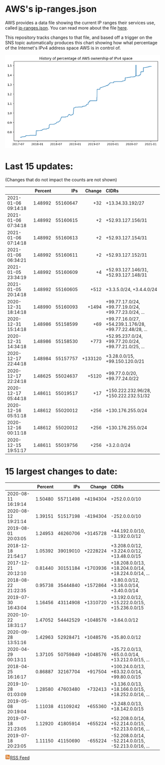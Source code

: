 # AWS's ip-ranges.json

AWS provides a data file showing the current IP ranges their
services use, called [ip-ranges.json](https://ip-ranges.amazonaws.com/ip-ranges.json).  You 
can read more about the file [here](https://docs.aws.amazon.com/general/latest/gr/aws-ip-ranges.html).

This repository tracks changes to that file, and based off a trigger on the SNS topic 
automatically produces this chart showing how what percentage of the Internet's IPv4 
address space AWS is in control of.

![History of AWS](history_count.png)

# Last 15 updates:

(Changes that do not impact the counts are not shown)

| | Percent | IPs | Change | CIDRs |
| :--- | ---: | ---: | ---: | :--- |
| 2021-01-06 09:14:18 | 1.48992 | 55160647 | +32 | +13.34.33.192/27 |
| 2021-01-06 07:34:18 | 1.48992 | 55160615 | +2 | +52.93.127.156/31 |
| 2021-01-06 07:14:18 | 1.48992 | 55160613 | +2 | +52.93.127.154/31 |
| 2021-01-06 06:34:21 | 1.48992 | 55160611 | +2 | +52.93.127.152/31 |
| 2021-01-05 23:34:19 | 1.48992 | 55160609 | +4 | +52.93.127.146/31, +52.93.127.148/31 |
| 2021-01-05 20:14:18 | 1.48992 | 55160605 | +512 | +3.3.5.0/24, +3.4.4.0/24 |
| 2020-12-31 18:14:18 | 1.48990 | 55160093 | +1494 | +99.77.17.0/24, +99.77.19.0/24, +99.77.23.0/24, ... |
| 2020-12-31 15:14:18 | 1.48986 | 55158599 | +69 | +99.77.16.0/27, +54.239.1.176/28, +99.77.22.48/28, ... |
| 2020-12-31 14:34:18 | 1.48986 | 55158530 | +773 | +52.95.237.0/24, +99.77.20.0/24, +99.77.21.0/25, ... |
| 2020-12-17 22:44:18 | 1.48984 | 55157757 | +133120 | +3.28.0.0/15, +99.150.120.0/21 |
| 2020-12-17 22:24:18 | 1.48625 | 55024637 | +5120 | +99.77.0.0/20, +99.77.24.0/22 |
| 2020-12-17 05:44:18 | 1.48611 | 55019517 | +17 | +150.222.232.96/28, +150.222.232.51/32 |
| 2020-12-16 05:51:18 | 1.48612 | 55020012 | +256 | +130.176.255.0/24 |
| 2020-12-16 00:11:18 | 1.48612 | 55020012 | +256 | +130.176.255.0/24 |
| 2020-12-15 19:51:17 | 1.48611 | 55019756 | +256 | +3.2.0.0/24 |


# 15 largest changes to date:

| | Percent | IPs | Change | CIDRs |
| :--- | ---: | ---: | ---: | :--- |
| 2020-08-11 16:19:14 | 1.50480 | 55711498 | +4194304 | +252.0.0.0/10 |
| 2020-08-12 19:21:14 | 1.39151 | 51517198 | -4194304 | -252.0.0.0/10 |
| 2019-08-01 20:03:05 | 1.24953 | 46260706 | +3145728 | +44.192.0.0/10, -3.192.0.0/12 |
| 2018-12-18 21:54:17 | 1.05392 | 39019010 | +2228224 | +3.208.0.0/12, +3.224.0.0/12, +13.48.0.0/15 |
| 2017-12-21 20:12:10 | 0.81440 | 30151184 | +1703936 | +18.208.0.0/13, +18.204.0.0/14, +18.224.0.0/14, ... |
| 2018-08-22 21:22:35 | 0.95738 | 35444840 | +1572864 | +3.80.0.0/12, +3.16.0.0/14, +3.40.0.0/14 |
| 2019-07-30 16:43:04 | 1.16456 | 43114908 | +1310720 | +3.192.0.0/12, +15.222.0.0/15, +15.236.0.0/15 |
| 2020-10-22 18:31:17 | 1.47052 | 54442529 | +1048576 | +3.64.0.0/12 |
| 2020-09-28 13:51:16 | 1.42963 | 52928471 | +1048576 | +35.80.0.0/12 |
| 2020-04-29 00:13:11 | 1.37105 | 50759849 | +1048576 | +35.72.0.0/13, +65.0.0.0/14, +13.212.0.0/15, ... |
| 2018-04-25 16:16:17 | 0.86887 | 32167704 | +917504 | +100.24.0.0/13, +63.32.0.0/14, +99.80.0.0/15 |
| 2019-10-28 01:03:09 | 1.28580 | 47603480 | +732413 | +3.136.0.0/13, +18.166.0.0/15, +18.252.0.0/16, ... |
| 2019-05-08 20:19:04 | 1.11038 | 41109242 | +655360 | +3.248.0.0/13, +18.142.0.0/15 |
| 2019-07-18 21:23:05 | 1.12920 | 41805914 | +655224 | +52.208.0.0/14, +52.214.0.0/15, +52.213.0.0/16, ... |
| 2019-07-18 20:23:05 | 1.11150 | 41150690 | -655224 | -52.208.0.0/14, -52.214.0.0/15, -52.213.0.0/16, ... |


[![RSS Icon](rss-icon.png)RSS Feed](https://raw.githubusercontent.com/seligman/aws-ip-ranges/master/rss.xml)
